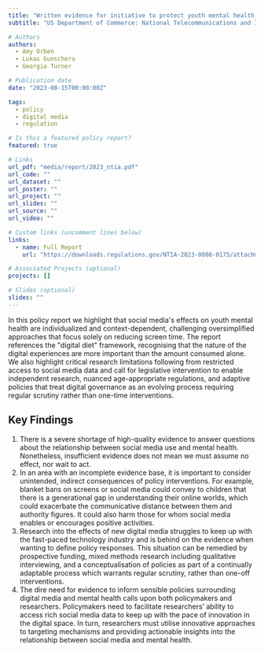 ```yaml
---
title: "Written evidence for initiative to protect youth mental health, safety, and privacy online"
subtitle: "US Department of Commerce: National Telecommunications and Information Administration"

# Authors
authors:
  - Amy Orben
  - Lukas Gunschera
  - Georgia Turner

# Publication date
date: "2023-08-15T00:00:00Z"

tags:
  - policy
  - digital media
  - regulation

# Is this a featured policy report?
featured: true

# Links
url_pdf: "media/report/2023_ntia.pdf"
url_code: ""
url_dataset: ""
url_poster: ""
url_project: ""
url_slides: ""
url_source: ""
url_video: ""

# Custom links (uncomment lines below)
links:
  - name: Full Report
    url: "https://downloads.regulations.gov/NTIA-2023-0008-0175/attachment_1.pdf"

# Associated Projects (optional)
projects: []

# Slides (optional)
slides: ""
---
```


In this policy report we highlight that social media's effects on youth mental health are individualized and context-dependent, challenging oversimplified approaches that focus solely on reducing screen time. The report references the "digital diet" framework, recognising that the nature of the digital experiences are more important than the amount consumed alone. We also highlight critical research limitations following from restricted access to social media data and call for legislative intervention to enable independent research, nuanced age-appropriate regulations, and adaptive policies that treat digital governance as an evolving process requiring regular scrutiny rather than one-time interventions.

## Key Findings

1. There is a severe shortage of high-quality evidence to answer questions about the relationship between social media use and mental health. Nonetheless, insufficient evidence does not mean we must assume no effect, nor wait to act.
2. In an area with an incomplete evidence base, it is important to consider unintended, indirect consequences of policy interventions. For example, blanket bans on screens or social media could convey to children that there is a generational gap in understanding their online worlds, which could exacerbate the communicative distance between them and authority figures. It could also harm those for whom social media enables or encourages positive activities.
3. Research into the effects of new digital media struggles to keep up with the fast-paced technology industry and is behind on the evidence when wanting to define policy responses. This situation can be remedied by prospective funding, mixed methods research including qualitative interviewing, and a conceptualisation of policies as part of a continually adaptable process which warrants regular scrutiny, rather than one-off interventions.
4. The dire need for evidence to inform sensible policies surrounding digital media and mental health calls upon both policymakers and researchers. Policymakers need to facilitate researchers’ ability to access rich social media data to keep up with the pace of innovation in the digital space. In turn, researchers must utilise innovative approaches to targeting mechanisms and providing actionable insights into the relationship between social media and mental health.
